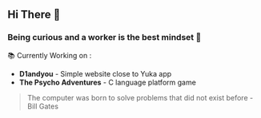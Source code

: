 ## Hi There 👋
### Being curious and a worker is the best mindset 🧐

📚 Currently Working on : 
  - **D1andyou** - Simple website close to Yuka app
  - **The Psycho Adventures** - C language platform game

> The computer was born to solve problems that did not exist before - Bill Gates
